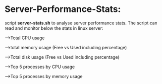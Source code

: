# Server-Performance-Stats:
script **server-stats.sh** to analyse server performance stats. The script can read and monitor below the stats in linux server:

-->Total CPU usage

-->total memory usage (Free vs Used including percentage)

-->Total disk usage (Free vs Used including percentage)

-->Top 5 processes by CPU usage

-->Top 5 processes by memory usage
